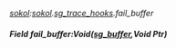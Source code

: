 _[sokol](../../modules/sokol/sokol-module.md):[sokol](../../modules/sokol/sokol-module.md).[sg\_trace\_hooks](../../modules/sokol/sokol-sg_trace_hooks.md).fail\_buffer_
##### Field fail\_buffer:Void([sg_buffer](../../modules/sokol/sokol-sg_buffer.md),Void Ptr)
